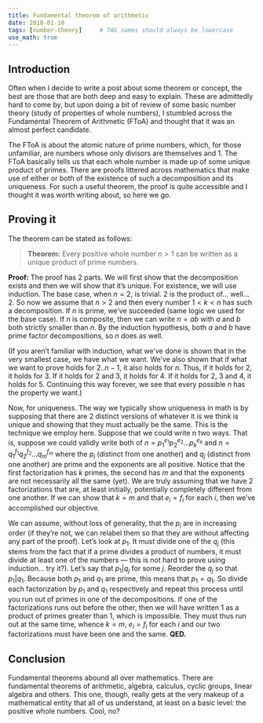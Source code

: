 ```yaml
---
title: Fundamental theorem of arithmetic
date: 2018-01-10
tags: [number-theory]     # TAG names should always be lowercase
use_math: true
---
```


## Introduction
Often when I decide to write a post about some theorem or concept, the best are those that are both deep and easy to explain. These are admittedly hard to come by, but upon doing a bit of review of some basic number theory (study of properties of whole numbers), I stumbled across the Fundamental Theorem of Arithmetic (FToA) and thought that it was an almost perfect candidate.

The FToA is about the atomic nature of prime numbers, which, for those unfamiliar, are numbers whose only divisors are themselves and 1. The FToA basically tells us that each whole number is made up of some unique product of primes. There are proofs littered across mathematics that make use of either or both of the existence of such a decomposition and its uniqueness. For such a useful theorem, the proof is quite accessible and I thought it was worth writing about, so here we go.

## Proving it
The theorem can be stated as follows:

> **Theorem:** Every positive whole number $n > 1$ can be written as a unique product of prime numbers.

**Proof:** The proof has 2 parts. We will first show that the decomposition exists and then we will show that it’s unique.
For existence, we will use induction. The base case, when $n = 2$, is trivial. 2 is the product of… well… 2. So now we
assume that $n > 2$ and then every number $1 < k < n$ has such a decomposition. If $n$ is prime, we’ve succeeded (same
logic we used for the base case). If $n$ is composite, then we can write $n = ab$ with $a$ and $b$ both strictly smaller
than $n$. By the induction hypothesis, both $a$ and $b$ have prime factor decompositions, so $n$ does as well.

(If you aren’t familiar with induction, what we’ve done is shown that in the very smallest case, we have what we want.
We’ve also shown that if what we want to prove holds for $2..n-1$, it also holds for $n$. Thus, if it holds for 2, it
holds for 3. If it holds for 2 and 3, it holds for 4. If it holds for 2, 3 and 4, it holds for 5. Continuing this way
forever, we see that every possible $n$ has the property we want.)

Now, for uniqueness. The way we typically show uniqueness in math is by supposing that there are 2 distinct versions of
whatever it is we think is unique and showing that they must actually be the same. This is the technique we employ here.
Suppose that we could write n two ways. That is, suppose we could validly write both of $n = p_1^{e_1}p_2^{e_2}\dots
p_k^{e_k}$ and $n = q_1^{f_1}q_2^{f_2}\dots q_m^{f_m}$ where the $p_i$ (distinct from one another) and $q_j$ (distinct from
one another) are prime and the exponents are all positive. Notice that the first factorization has $k$ primes, the second
has $m$ and that the exponents are not necessarily all the same (yet). We are truly assuming that we have 2
factorizations that are, at least initially, potentially completely different from one another. If we can show that $k =
m$ and that $e_i = f_i$ for each $i$, then we’ve accomplished our objective.

We can assume, without loss of generality, that the $p_i$ are in increasing order (if they’re not, we can relabel them so
that they are without affecting any part of the proof). Let’s look at $p_1$. It must divide one of the $q_j$ (this stems
from the fact that if a prime divides a product of numbers, it must divide at least one of the numbers — this is not
hard to prove using induction… try it?). Let’s say that $p_1|q_j$ for some $j$. Reorder the $q_j$ so that $p_1|q_1$.
Because both $p_1$ and $q_1$ are prime, this means that $p_1 = q_1$. So divide each factorization by $p_1$ and $q_1$
respectively and repeat this process until you run out of primes in one of the decompositions. If one of the
factorizations runs out before the other, then we will have written 1 as a product of primes greater than 1, which is
impossible. They must thus run out at the same time, whence $k = m$, $e_i = f_i$ for each $i$ and our two
factorizations must have been one and the same. **QED.**

## Conclusion
Fundamental theorems abound all over mathematics. There are fundamental theorems of arithmetic, algebra, calculus, cyclic groups, linear algebra and others. This one, though, really gets at the very makeup of a mathematical entity that all of us understand, at least on a basic level: the positive whole numbers. Cool, no?
